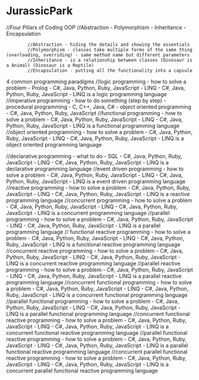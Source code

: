 # JurassicPark

//Four Pillars of Coding OOP
//Abstraction - Polymorphism - Inheritance - Encapsulation

            //Abstraction - hiding the details and showing the essentials
            //Polymorphism - classes take multiple forms of the same thing (overloading, overriding) - same method name but different parameters
            //Inheritance - is a relationship between classes (Dinosaur is a Animal) (Dinosaur is a Reptile)
            //Encapsulation - putting all the functionality into a capsule

4 common programming paradigms
//logic programming - how to solve a problem - Prolog - C#, Java, Python, Ruby, JavaScript - LINQ - C#, Java, Python, Ruby, JavaScript - LINQ is a logic programming language
//imperative programming - how to do something (step by step) - procedural programming - C, C++, Java, C# - object oriented programming - C#, Java, Python, Ruby, JavaScript
//functional programming - how to solve a problem - C#, Java, Python, Ruby, JavaScript - LINQ - C#, Java, Python, Ruby, JavaScript - LINQ is a functional programming language
//object oriented programming - how to solve a problem - C#, Java, Python, Ruby, JavaScript - LINQ - C#, Java, Python, Ruby, JavaScript - LINQ is a object oriented programming language

//declarative programming - what to do - SQL - C#, Java, Python, Ruby, JavaScript - LINQ - C#, Java, Python, Ruby, JavaScript - LINQ is a declarative programming language
//event driven programming - how to solve a problem - C#, Java, Python, Ruby, JavaScript - LINQ - C#, Java, Python, Ruby, JavaScript - LINQ is a event driven programming language
//reactive programming - how to solve a problem - C#, Java, Python, Ruby, JavaScript - LINQ - C#, Java, Python, Ruby, JavaScript - LINQ is a reactive programming language
//concurrent programming - how to solve a problem - C#, Java, Python, Ruby, JavaScript - LINQ - C#, Java, Python, Ruby, JavaScript - LINQ is a concurrent programming language
//parallel programming - how to solve a problem - C#, Java, Python, Ruby, JavaScript - LINQ - C#, Java, Python, Ruby, JavaScript - LINQ is a parallel programming language
// functional reactive programming - how to solve a problem - C#, Java, Python, Ruby, JavaScript - LINQ - C#, Java, Python, Ruby, JavaScript - LINQ is a functional reactive programming language
//concurrent reactive programming - how to solve a problem - C#, Java, Python, Ruby, JavaScript - LINQ - C#, Java, Python, Ruby, JavaScript - LINQ is a concurrent reactive programming language
//parallel reactive programming - how to solve a problem - C#, Java, Python, Ruby, JavaScript - LINQ - C#, Java, Python, Ruby, JavaScript - LINQ is a parallel reactive programming language
//concurrent functional programming - how to solve a problem - C#, Java, Python, Ruby, JavaScript - LINQ - C#, Java, Python, Ruby, JavaScript - LINQ is a concurrent functional programming language
//parallel functional programming - how to solve a problem - C#, Java, Python, Ruby, JavaScript - LINQ - C#, Java, Python, Ruby, JavaScript - LINQ is a parallel functional programming language
//concurrent functional reactive programming - how to solve a problem - C#, Java, Python, Ruby, JavaScript - LINQ - C#, Java, Python, Ruby, JavaScript - LINQ is a concurrent functional reactive programming language
//parallel functional reactive programming - how to solve a problem - C#, Java, Python, Ruby, JavaScript - LINQ - C#, Java, Python, Ruby, JavaScript - LINQ is a parallel functional reactive programming language
//concurrent parallel functional reactive programming - how to solve a problem - C#, Java, Python, Ruby, JavaScript - LINQ - C#, Java, Python, Ruby, JavaScript - LINQ is a concurrent parallel functional reactive programming language
